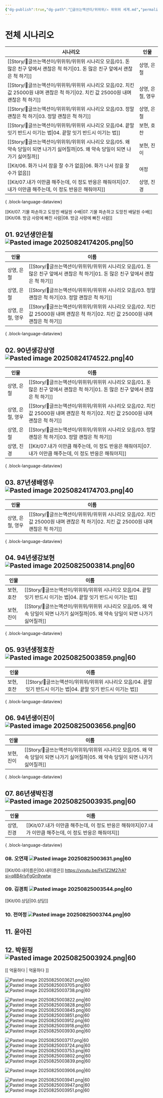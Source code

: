 ```yaml
---
{"dg-publish":true,"dg-path":"🚂글쓰는액션이/위위위/✍️ 위위위 세계.md","permalink":"/🚂글쓰는액션이/위위위/✍️ 위위위 세계/"}
---
```


# 전체 시나리오
| 시나리오                                                                                           | 인물         |
| ---------------------------------------------------------------------------------------------- | ---------- |
| [[Story/🚂글쓰는액션이/위위위/위위위 시나리오 모음/01. 돈 많은 친구 앞에서 괜찮은 척 하기\|01. 돈 많은 친구 앞에서 괜찮은 척 하기]]       | 상영, 은철     |
| [[Story/🚂글쓰는액션이/위위위/위위위 시나리오 모음/02. 치킨 값 25000원 내며 괜찮은 척 하기\|02. 치킨 값 25000원 내며 괜찮은 척 하기]] | 상영, 은철, 영우 |
| [[Story/🚂글쓰는액션이/위위위/위위위 시나리오 모음/03. 정말 괜찮은 척 하기\|03. 정말 괜찮은 척 하기]]                         | 상영, 은철     |
| [[Story/🚂글쓰는액션이/위위위/위위위 시나리오 모음/04. 끝말 잇기 반드시 이기는 법\|04. 끝말 잇기 반드시 이기는 법]]                 | 보현, 호찬     |
| [[Story/🚂글쓰는액션이/위위위/위위위 시나리오 모음/05. 왜 약속 당일이 되면 나가기 싫어질까\|05. 왜 약속 당일이 되면 나가기 싫어질까]]       | 보현, 진이     |
| [[Kit/06. 화가 나서 잠을 잘 수가 없음\|06. 화가 나서 잠을 잘 수가 없음]]                                          | 여정         |
| [[Kit/07.내가 이만큼 해주는데, 이 정도 반응은 해줘야지\|07.내가 이만큼 해주는데, 이 정도 반응은 해줘야지]]                        | 상영, 진경     |

{ .block-language-dataview}

[[Kit/07. 기물 파손하고 도망친 배달원 수배\|07. 기물 파손하고 도망친 배달원 수배]]
[[Kit/08. 방금 사랑에 빠진 사람\|08. 방금 사랑에 빠진 사람]]


## 01. 92년생안은철 ![Pasted image 20250824174205.png|50](/img/user/Kit/Attachments/Pasted%20image%2020250824174205.png)
| 인물         | 이름                                                                                             |
| ---------- | ---------------------------------------------------------------------------------------------- |
| 상영, 은철     | [[Story/🚂글쓰는액션이/위위위/위위위 시나리오 모음/01. 돈 많은 친구 앞에서 괜찮은 척 하기\|01. 돈 많은 친구 앞에서 괜찮은 척 하기]]       |
| 상영, 은철     | [[Story/🚂글쓰는액션이/위위위/위위위 시나리오 모음/03. 정말 괜찮은 척 하기\|03. 정말 괜찮은 척 하기]]                         |
| 상영, 은철, 영우 | [[Story/🚂글쓰는액션이/위위위/위위위 시나리오 모음/02. 치킨 값 25000원 내며 괜찮은 척 하기\|02. 치킨 값 25000원 내며 괜찮은 척 하기]] |

{ .block-language-dataview}
## 02. 90년생강상영 ![Pasted image 20250824174522.png|40](/img/user/Kit/Attachments/Pasted%20image%2020250824174522.png)
| 인물         | 이름                                                                                             |
| ---------- | ---------------------------------------------------------------------------------------------- |
| 상영, 은철     | [[Story/🚂글쓰는액션이/위위위/위위위 시나리오 모음/01. 돈 많은 친구 앞에서 괜찮은 척 하기\|01. 돈 많은 친구 앞에서 괜찮은 척 하기]]       |
| 상영, 은철, 영우 | [[Story/🚂글쓰는액션이/위위위/위위위 시나리오 모음/02. 치킨 값 25000원 내며 괜찮은 척 하기\|02. 치킨 값 25000원 내며 괜찮은 척 하기]] |
| 상영, 은철     | [[Story/🚂글쓰는액션이/위위위/위위위 시나리오 모음/03. 정말 괜찮은 척 하기\|03. 정말 괜찮은 척 하기]]                         |
| 상영, 진경     | [[Kit/07.내가 이만큼 해주는데, 이 정도 반응은 해줘야지\|07.내가 이만큼 해주는데, 이 정도 반응은 해줘야지]]                        |

{ .block-language-dataview}
## 03. 87년생배영우 ![Pasted image 20250824174703.png|40](/img/user/Kit/Attachments/Pasted%20image%2020250824174703.png)
| 인물         | 이름                                                                                             |
| ---------- | ---------------------------------------------------------------------------------------------- |
| 상영, 은철, 영우 | [[Story/🚂글쓰는액션이/위위위/위위위 시나리오 모음/02. 치킨 값 25000원 내며 괜찮은 척 하기\|02. 치킨 값 25000원 내며 괜찮은 척 하기]] |

{ .block-language-dataview}
## 04. 94년생강보현 ![Pasted image 20250825003814.png|60](/img/user/Kit/Attachments/Pasted%20image%2020250825003814.png)

| 인물     | 이름                                                                                       |
| ------ | ---------------------------------------------------------------------------------------- |
| 보현, 호찬 | [[Story/🚂글쓰는액션이/위위위/위위위 시나리오 모음/04. 끝말 잇기 반드시 이기는 법\|04. 끝말 잇기 반드시 이기는 법]]           |
| 보현, 진이 | [[Story/🚂글쓰는액션이/위위위/위위위 시나리오 모음/05. 왜 약속 당일이 되면 나가기 싫어질까\|05. 왜 약속 당일이 되면 나가기 싫어질까]] |

{ .block-language-dataview}
## 05. 93년생정호찬 ![Pasted image 20250825003859.png|60](/img/user/Kit/Attachments/Pasted%20image%2020250825003859.png)
| 인물     | 이름                                                                             |
| ------ | ------------------------------------------------------------------------------ |
| 보현, 호찬 | [[Story/🚂글쓰는액션이/위위위/위위위 시나리오 모음/04. 끝말 잇기 반드시 이기는 법\|04. 끝말 잇기 반드시 이기는 법]] |

{ .block-language-dataview}

## 06. 94년생이진이 ![Pasted image 20250825003656.png|60](/img/user/Kit/Attachments/Pasted%20image%2020250825003656.png)
| 인물     | 이름                                                                                       |
| ------ | ---------------------------------------------------------------------------------------- |
| 보현, 진이 | [[Story/🚂글쓰는액션이/위위위/위위위 시나리오 모음/05. 왜 약속 당일이 되면 나가기 싫어질까\|05. 왜 약속 당일이 되면 나가기 싫어질까]] |

{ .block-language-dataview}


## 07. 86년생박진경 ![Pasted image 20250825003935.png|60](/img/user/Kit/Attachments/Pasted%20image%2020250825003935.png) 
| 인물     | 이름                                                                      |
| ------ | ----------------------------------------------------------------------- |
| 상영, 진경 | [[Kit/07.내가 이만큼 해주는데, 이 정도 반응은 해줘야지\|07.내가 이만큼 해주는데, 이 정도 반응은 해줘야지]] |

{ .block-language-dataview}

### 08.  오연재 ![Pasted image 20250825003631.png|60](/img/user/Kit/Attachments/Pasted%20image%2020250825003631.png)
[[Kit/00.내이름은\|00.내이름은]]
https://youtu.be/FkI1Z2M27rA?si=q8B4riyFgGn9vwtw

### 09. 김경희 ![Pasted image 20250825003544.png|60](/img/user/Kit/Attachments/Pasted%20image%2020250825003544.png)
[[Kit/00.상담\|00.상담]]

### 10. 전여정 ![Pasted image 20250825003744.png|60](/img/user/Kit/Attachments/Pasted%20image%2020250825003744.png)


## 11. 윤아진


## 12. 박원정 ![Pasted image 20250825003924.png|60](/img/user/Kit/Attachments/Pasted%20image%2020250825003924.png)
[[ 억울하다 \| 억울하다 ]]






![Pasted image 20250825003621.png|60](/img/user/Kit/Attachments/Pasted%20image%2020250825003621.png)
![Pasted image 20250825003705.png|60](/img/user/Kit/Attachments/Pasted%20image%2020250825003705.png)
![Pasted image 20250825003738.png|60](/img/user/Kit/Attachments/Pasted%20image%2020250825003738.png)

![Pasted image 20250825003822.png|60](/img/user/Kit/Attachments/Pasted%20image%2020250825003822.png)
![Pasted image 20250825003828.png|60](/img/user/Kit/Attachments/Pasted%20image%2020250825003828.png)
![Pasted image 20250825003845.png|60](/img/user/Kit/Attachments/Pasted%20image%2020250825003845.png)
![Pasted image 20250825003851.png|60](/img/user/Kit/Attachments/Pasted%20image%2020250825003851.png)
![Pasted image 20250825003912.png|60](/img/user/Kit/Attachments/Pasted%20image%2020250825003912.png)
![Pasted image 20250825003918.png|60](/img/user/Kit/Attachments/Pasted%20image%2020250825003918.png)
![Pasted image 20250825003930.png|60](/img/user/Kit/Attachments/Pasted%20image%2020250825003930.png)

![Pasted image 20250825003717.png|60](/img/user/Kit/Attachments/Pasted%20image%2020250825003717.png)
![Pasted image 20250825003724.png|60](/img/user/Kit/Attachments/Pasted%20image%2020250825003724.png)
![Pasted image 20250825003753.png|60](/img/user/Kit/Attachments/Pasted%20image%2020250825003753.png)
![Pasted image 20250825003802.png|60](/img/user/Kit/Attachments/Pasted%20image%2020250825003802.png)
![Pasted image 20250825003839.png|60](/img/user/Kit/Attachments/Pasted%20image%2020250825003839.png)

![Pasted image 20250825003906.png|60](/img/user/Kit/Attachments/Pasted%20image%2020250825003906.png)

![Pasted image 20250825003941.png|60](/img/user/Kit/Attachments/Pasted%20image%2020250825003941.png)
![Pasted image 20250825003947.png|60](/img/user/Kit/Attachments/Pasted%20image%2020250825003947.png)
![Pasted image 20250825003951.png|60](/img/user/Kit/Attachments/Pasted%20image%2020250825003951.png)
